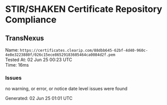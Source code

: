 # STIR/SHAKEN Certificate Repository Compliance

## TransNexus

Name: `https://certificates.clearip.com/88dbb645-62bf-4d40-960c-4e8e3223880f/026c15ece86529183605464ca0084d2f.pem`\
Tested At: 02 Jun 25 00:23 UTC\
Time: 16ms

### Issues

no warning, or error, or notice date level issues were found

Generated: 02 Jun 25 01:01 UTC